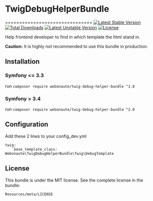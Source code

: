 # TwigDebugHelperBundle
===============================
[![Latest Stable Version](https://poser.pugx.org/webonaute/twig-debug-helper-bundle/v/stable.svg)](https://packagist.org/packages/webonaute/twig-debug-helper-bundle) [![Total Downloads](https://poser.pugx.org/webonaute/twig-debug-helper-bundle/downloads.svg)](https://packagist.org/packages/webonaute/twig-debug-helper-bundle) [![Latest Unstable Version](https://poser.pugx.org/webonaute/twig-debug-helper-bundle/v/unstable.svg)](https://packagist.org/packages/webonaute/twig-debug-helper-bundle) [![License](https://poser.pugx.org/webonaute/twig-debug-helper-bundle/license.svg)](https://packagist.org/packages/webonaute/twig-debug-helper-bundle)

Help frontend developer to find in which template the html stand in.

**Caution:** It is highly not recommended to use this bundle in production.

## Installation

### Symfony <= 3.3
run ```composer require webonaute/twig-debug-helper-bundle ^1.0 ```
### Symfony > 3.4
run ```composer require webonaute/twig-debug-helper-bundle ^2.0 ```

## Configuration
Add these 2 lines to your config_dev.yml

```
twig:
    base_template_class: Webonaute\TwigDebugHelperBundle\Twig\DebugTemplate
```

License
-------

This bundle is under the MIT license. See the complete license in the bundle:

    Resources/meta/LICENSE
